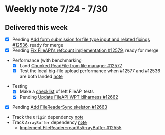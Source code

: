 # Weekly note 7/24 - 7/30

## Delivered this week
+ [x] Pending [Add form submission for file type input and related fixings #12536](https://github.com/servo/servo/pull/12536), ready for merge
+ [x] Pending [Fix FileAPI's refcount implementation #12579](https://github.com/servo/servo/pull/12579), ready for merge
+ Performance (with benchmarking)
    - [x] Land [Chunked ReadFile from file manager #12577](https://github.com/servo/servo/pull/12577)
    - [x] Test the local big-file upload performance when #12577 and #12536 are both landed [note](../notes/bench.md)
- Testing
    - [x] Make a [checklist](https://github.com/servo/servo/issues/10778) of left FileAPI tests
    - [x] Pending [Update FileAPI WPT idlharness #12662](https://github.com/servo/servo/pull/12662)
- [x] Pending [Add FileReaderSync skeleton #12663](https://github.com/servo/servo/pull/12663)
- Track the `Origin` dependency [note](../notes/origin.md)
- Track `ArrayBuffer` dependency [note](../notes/typed_array.md)
    - [Implement FileReader::readAsArrayBuffer #12555](https://github.com/servo/servo/issues/12555)
